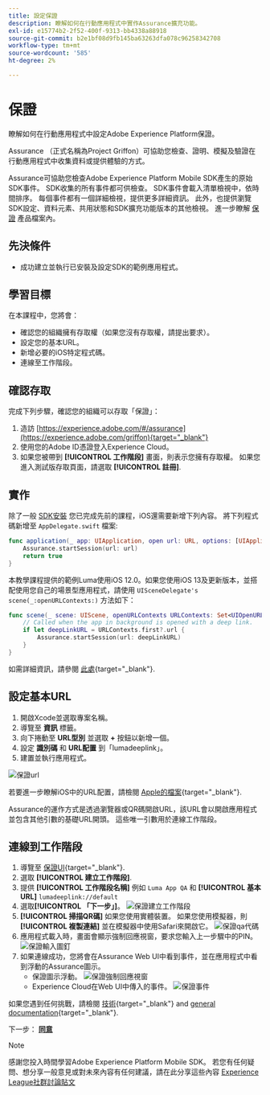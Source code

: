 ```yaml
---
title: 設定保證
description: 瞭解如何在行動應用程式中實作Assurance擴充功能。
exl-id: e15774b2-2f52-400f-9313-bb4338a88918
source-git-commit: b2e1bf08d9fb145ba63263dfa078c96258342708
workflow-type: tm+mt
source-wordcount: '585'
ht-degree: 2%

---
```


# 保證

瞭解如何在行動應用程式中設定Adobe Experience Platform保證。

Assurance （正式名稱為Project Griffon）可協助您檢查、證明、模擬及驗證在行動應用程式中收集資料或提供體驗的方式。

Assurance可協助您檢查Adobe Experience Platform Mobile SDK產生的原始SDK事件。 SDK收集的所有事件都可供檢查。 SDK事件會載入清單檢視中，依時間排序。 每個事件都有一個詳細檢視，提供更多詳細資訊。 此外，也提供瀏覽SDK設定、資料元素、共用狀態和SDK擴充功能版本的其他檢視。 進一步瞭解 [保證](https://experienceleague.adobe.com/docs/experience-platform/assurance/home.html) 產品檔案內。


## 先決條件

* 成功建立並執行已安裝及設定SDK的範例應用程式。

## 學習目標

在本課程中，您將會：

* 確認您的組織擁有存取權（如果您沒有存取權，請提出要求）。
* 設定您的基本URL。
* 新增必要的iOS特定程式碼。
* 連線至工作階段。

## 確認存取

完成下列步驟，確認您的組織可以存取「保證」：

1. 造訪 [https://experience.adobe.com/#/assurance](https://experience.adobe.com/griffon){target="_blank"}
1. 使用您的Adobe ID憑證登入Experience Cloud。
1. 如果您被帶到 **[!UICONTROL 工作階段]** 畫面，則表示您擁有存取權。 如果您進入測試版存取頁面，請選取 **[!UICONTROL 註冊]**.

## 實作

除了一般 [SDK安裝](install-sdks.md) 您已完成先前的課程，iOS還需要新增下列內容。 將下列程式碼新增至 `AppDelegate.swift` 檔案:

```swift
func application(_ app: UIApplication, open url: URL, options: [UIApplication.OpenURLOptionsKey: Any] = [:]) -> Bool {
    Assurance.startSession(url: url)
    return true
}
```

本教學課程提供的範例Luma使用iOS 12.0。如果您使用iOS 13及更新版本，並搭配使用您自己的場景型應用程式，請使用 `UISceneDelegate's scene(_:openURLContexts:)` 方法如下：

```swift
func scene(_ scene: UIScene, openURLContexts URLContexts: Set<UIOpenURLContext>) {
    // Called when the app in background is opened with a deep link.
    if let deepLinkURL = URLContexts.first?.url {
        Assurance.startSession(url: deepLinkURL)
    }
}
```

如需詳細資訊，請參閱 [此處](https://developer.adobe.com/client-sdks/documentation/platform-assurance-sdk/api-reference/){target="_blank"}.

## 設定基本URL

1. 開啟Xcode並選取專案名稱。
1. 導覽至 **資訊** 標籤。
1. 向下捲動至 **URL型別** 並選取 **+** 按鈕以新增一個。
1. 設定 **識別碼** 和 **URL配置** 到「lumadeeplink」。
1. 建置並執行應用程式。

![保證url](assets/mobile-assurance-url-type.png)

若要進一步瞭解iOS中的URL配置，請檢閱 [Apple的檔案](https://developer.apple.com/documentation/xcode/defining-a-custom-url-scheme-for-your-app){target="_blank"}.

Assurance的運作方式是透過瀏覽器或QR碼開啟URL，該URL會以開啟應用程式並包含其他引數的基礎URL開頭。 這些唯一引數用於連線工作階段。

## 連線到工作階段

1. 導覽至 [保證UI](https://experience.adobe.com/griffon){target="_blank"}.
1. 選取 **[!UICONTROL 建立工作階段]**.
1. 提供 **[!UICONTROL 工作階段名稱]** 例如 `Luma App QA` 和 **[!UICONTROL 基本URL]** `lumadeeplink://default`
1. 選取&#x200B;**[!UICONTROL 「下一步」]**。
   ![保證建立工作階段](assets/mobile-assurance-create-session.png)
1. **[!UICONTROL 掃描QR碼]** 如果您使用實體裝置。 如果您使用模擬器，則 **[!UICONTROL 複製連結]** 並在模擬器中使用Safari來開啟它。
   ![保證qa代碼](assets/mobile-assurance-qr-code.png)
1. 應用程式載入時，畫面會顯示強制回應視窗，要求您輸入上一步驟中的PIN。
   ![保證輸入圖釘](assets/mobile-assurance-enter-pin.png)
1. 如果連線成功，您將會在Assurance Web UI中看到事件，並在應用程式中看到浮動的Assurance圖示。
   * 保證圖示浮動。
      ![保證強制回應視窗](assets/mobile-assurance-modal.png)
   * Experience Cloud在Web UI中傳入的事件。
      ![保證事件](assets/mobile-assurance-events.png)

如果您遇到任何挑戰，請檢閱 [技術](https://developer.adobe.com/client-sdks/documentation/platform-assurance-sdk/){target="_blank"} and [general documentation](https://experienceleague.adobe.com/docs/experience-platform/assurance/home.html){target="_blank"}.

下一步： **[同意](consent.md)**

>[!NOTE]
>
>感謝您投入時間學習Adobe Experience Platform Mobile SDK。 若您有任何疑問、想分享一般意見或對未來內容有任何建議，請在此分享這些內容 [Experience League社群討論貼文](https://experienceleaguecommunities.adobe.com/t5/adobe-experience-platform-launch/tutorial-discussion-implement-adobe-experience-cloud-in-mobile/td-p/443796)
